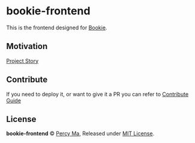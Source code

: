 # bookie-frontend

This is the frontend designed for [Bookie](https://github.com/kevinzonda/bookie).

## Motivation

[Project Story](src/pages/about.md#project-story)

## Contribute

If you need to deploy it, or want to give it a PR you can refer to [Contribute Guide](.github/CONTRIBUTING.md)

## License

**bookie-frontend** © [Percy Ma](https://github.com/kecrily), Released under [MIT License](LICENSE).
